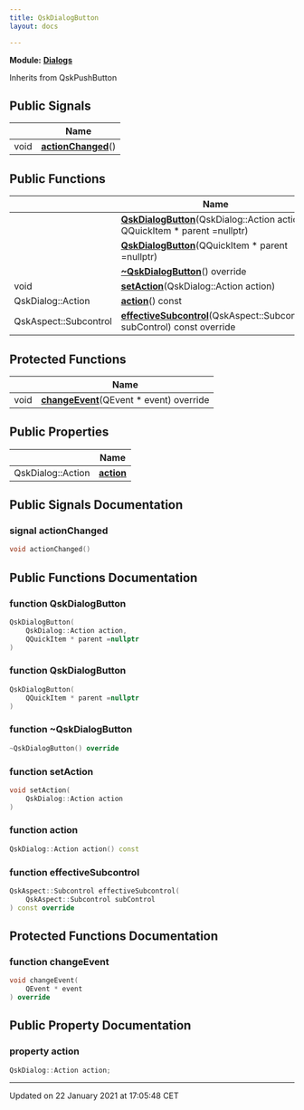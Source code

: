 ```yaml
---
title: QskDialogButton
layout: docs

---
```



**Module:** **[Dialogs](/docs/modules/group___dialogs/)**



Inherits from QskPushButton

## Public Signals

|                | Name           |
| -------------- | -------------- |
| void | **[actionChanged](/docs/classes/class_qsk_dialog_button/#signal-actionchanged)**() |

## Public Functions

|                | Name           |
| -------------- | -------------- |
| | **[QskDialogButton](/docs/classes/class_qsk_dialog_button/#function-qskdialogbutton)**(QskDialog::Action action, QQuickItem * parent =nullptr) |
| | **[QskDialogButton](/docs/classes/class_qsk_dialog_button/#function-qskdialogbutton)**(QQuickItem * parent =nullptr) |
| | **[~QskDialogButton](/docs/classes/class_qsk_dialog_button/#function-~qskdialogbutton)**() override |
| void | **[setAction](/docs/classes/class_qsk_dialog_button/#function-setaction)**(QskDialog::Action action) |
| QskDialog::Action | **[action](/docs/classes/class_qsk_dialog_button/#function-action)**() const |
| QskAspect::Subcontrol | **[effectiveSubcontrol](/docs/classes/class_qsk_dialog_button/#function-effectivesubcontrol)**(QskAspect::Subcontrol subControl) const override |

## Protected Functions

|                | Name           |
| -------------- | -------------- |
| void | **[changeEvent](/docs/classes/class_qsk_dialog_button/#function-changeevent)**(QEvent * event) override |

## Public Properties

|                | Name           |
| -------------- | -------------- |
| QskDialog::Action | **[action](/docs/classes/class_qsk_dialog_button/#property-action)**  |

## Public Signals Documentation

### signal actionChanged

```cpp
void actionChanged()
```


## Public Functions Documentation

### function QskDialogButton

```cpp
QskDialogButton(
    QskDialog::Action action,
    QQuickItem * parent =nullptr
)
```


### function QskDialogButton

```cpp
QskDialogButton(
    QQuickItem * parent =nullptr
)
```


### function ~QskDialogButton

```cpp
~QskDialogButton() override
```


### function setAction

```cpp
void setAction(
    QskDialog::Action action
)
```


### function action

```cpp
QskDialog::Action action() const
```


### function effectiveSubcontrol

```cpp
QskAspect::Subcontrol effectiveSubcontrol(
    QskAspect::Subcontrol subControl
) const override
```


## Protected Functions Documentation

### function changeEvent

```cpp
void changeEvent(
    QEvent * event
) override
```


## Public Property Documentation

### property action

```cpp
QskDialog::Action action;
```


-------------------------------

Updated on 22 January 2021 at 17:05:48 CET